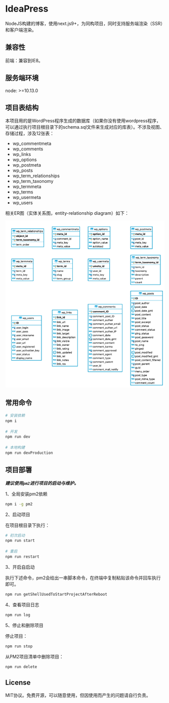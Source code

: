 # IdeaPress

NodeJS构建的博客，使用next.js9+，为同构项目，同时支持服务端渲染（SSR）和客户端渲染。

## 兼容性

前端：兼容到IE8。

## 服务端环境

node: >=10.13.0

## 项目表结构

本项目用的是WordPress程序生成的数据库（如果你没有使用wordpress程序，可以通过执行项目根目录下的schema.sql文件来生成对应的库表）。不涉及视图、存储过程，涉及12张表：

- wp_commentmeta
- wp_comments
- wp_links
- wp_options
- wp_postmeta
- wp_posts
- wp_term_relationships
- wp_term_taxonomy
- wp_termmeta
- wp_terms
- wp_usermeta
- wp_users

相关ER图（实体关系图，entity-relationship diagram）如下：

![实体关系图](./docs/ER.png)

## 常用命令

```bash
# 安装依赖
npm i

# 开发
npm run dev

# 本地构建
npm run devProduction
```

## 项目部署

***建议使用`pm2`进行项目的启动与维护。***

1、全局安装pm2依赖

```bash
npm i -g pm2
```

2、启动项目

在项目根目录下执行：

```bash
# 初次启动
npm run start

# 重启
npm run restart
```

3、开启自启动

执行下述命令，pm2会给出一串脚本命令，在终端中复制粘贴该命令并回车执行即可。

```bash
npm run getShellUsedToStartProjectAfterReboot
```

4、查看项目日志

```bash
npm run log
```

5、停止和删除项目

停止项目：

```bash
npm run stop
```

从PM2项目清单中删除项目：

```bash
npm run delete
```

## License

MIT协议。免费开源，可以随意使用，但因使用而产生的问题请自行负责。
